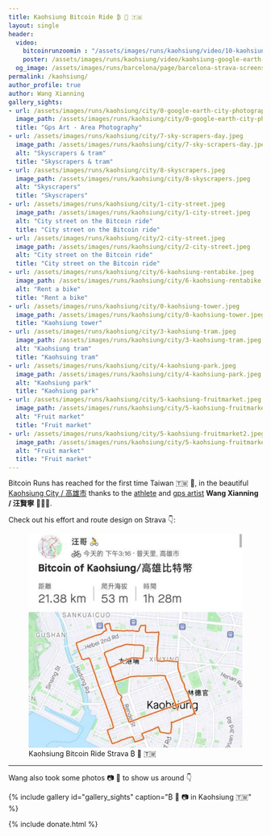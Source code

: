```yaml
---
title: Kaohsiung Bitcoin Ride ₿ 🚴️ 🇹🇼
layout: single
header:
  video:
    bitcoinrunzoomin : "/assets/images/runs/kaohsiung/video/10-kaohsiung-bitcoin-run-zoomin-1920x1080.m4v"
    poster: /assets/images/runs/kaohsiung/video/kaohsiung-google-earth-snapshot-1920x1080.jpg
  og_image: /assets/images/runs/barcelona/page/barcelona-strava-screenshot-1200x800.jpeg
permalink: /kaohsiung/
author_profile: true
author: Wang Xianning
gallery_sights:
- url: /assets/images/runs/kaohsiung/city/0-google-earth-city-photography.jpeg
  image_path: /assets/images/runs/kaohsiung/city/0-google-earth-city-photography.jpeg
  title: "Gps Art - Area Photography"
- url: /assets/images/runs/kaohsiung/city/7-sky-scrapers-day.jpeg
  image_path: /assets/images/runs/kaohsiung/city/7-sky-scrapers-day.jpeg
  alt: "Skyscrapers & tram"
  title: "Skyscrapers & tram"
- url: /assets/images/runs/kaohsiung/city/8-skyscrapers.jpeg
  image_path: /assets/images/runs/kaohsiung/city/8-skyscrapers.jpeg
  alt: "Skyscrapers"
  title: "Skyscrapers"
- url: /assets/images/runs/kaohsiung/city/1-city-street.jpeg
  image_path: /assets/images/runs/kaohsiung/city/1-city-street.jpeg
  alt: "City street on the Bitcoin ride"
  title: "City street on the Bitcoin ride"
- url: /assets/images/runs/kaohsiung/city/2-city-street.jpeg
  image_path: /assets/images/runs/kaohsiung/city/2-city-street.jpeg
  alt: "City street on the Bitcoin ride"
  title: "City street on the Bitcoin ride"
- url: /assets/images/runs/kaohsiung/city/6-kaohsiung-rentabike.jpeg
  image_path: /assets/images/runs/kaohsiung/city/6-kaohsiung-rentabike.jpeg
  alt: "Rent a bike"
  title: "Rent a bike"
- url: /assets/images/runs/kaohsiung/city/0-kaohsiung-tower.jpeg
  image_path: /assets/images/runs/kaohsiung/city/0-kaohsiung-tower.jpeg
  title: "Kaohsiung tower"
- url: /assets/images/runs/kaohsiung/city/3-kaohsiung-tram.jpeg
  image_path: /assets/images/runs/kaohsiung/city/3-kaohsiung-tram.jpeg
  alt: "Kaohsiung tram"
  title: "Kaohsuing tram"
- url: /assets/images/runs/kaohsiung/city/4-kaohsiung-park.jpeg
  image_path: /assets/images/runs/kaohsiung/city/4-kaohsiung-park.jpeg
  alt: "Kaohsiung park"
  title: "Kaohsiung park"
- url: /assets/images/runs/kaohsiung/city/5-kaohsiung-fruitmarket.jpeg
  image_path: /assets/images/runs/kaohsiung/city/5-kaohsiung-fruitmarket.jpeg
  alt: "Fruit market"
  title: "Fruit market"
- url: /assets/images/runs/kaohsiung/city/5-kaohsiung-fruitmarket2.jpeg
  image_path: /assets/images/runs/kaohsiung/city/5-kaohsiung-fruitmarket2.jpeg
  alt: "Fruit market"
  title: "Fruit market"
---
```


Bitcoin Runs has reached for the first time Taiwan 🇹🇼 🎉, in the beautiful [Kaohsiung City / 高雄市](https://www.kcg.gov.tw/en/)
thanks to the [athlete](https://www.strava.com/athletes/49033370) and [gps artist](https://www.instagram.com/wang_gpsart/)
**Wang Xianning / 汪賢寧** 💪👏🙏.

Check out his effort and route design on Strava 👇:

<figure class="image">
  <a href="https://www.strava.com/routes/2963695377329180898" target="_blank">
    <img src="/assets/images/runs/kaohsiung/page/kaohsiung-effort.png" alt="Kaohsiung Bitcoin Ride Strava ₿ 🚴️ 🇹🇼">
  </a>
  <figcaption>Kaohsiung Bitcoin Ride Strava ₿ 🚴️ 🇹🇼</figcaption>
</figure>

<hr>

Wang also took some photos 📷 🙏 to show us around 👇

{% include gallery id="gallery_sights" caption="₿ 🚴️ 📷 in Kaohsiung 🇹🇼" %}

{% include donate.html %}  
  
  
